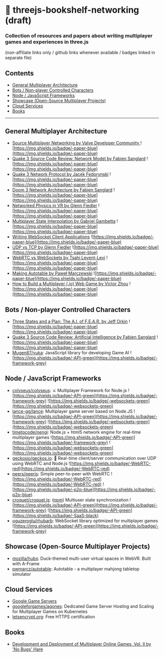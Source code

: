 # 📕 threejs-bookshelf-networking (draft)

### Collection of resources and papers about writing multiplayer games and experiences in three.js

(non-affiliate links only / github links whenever available / badges linked in separate file)

## Contents

- [General Multiplayer Architecture](#general-multiplayer-architecture)
- [Bots / Non-player Controlled Characters](#bots---non-player-controlled-characters)
- [Node / JavaScript Frameworks](#node---javascript-frameworks)
- [Showcase (Open-Source Multiplayer Projects)](#showcase--open-source-multiplayer-projects-)
- [Cloud Services](#cloud-services)
- [Books](#books)

---

## General Multiplayer Architecture

- [Source Multiplayer Networking by Valve Developer Community ](https://developer.valvesoftware.com/wiki/Source_Multiplayer_Networking) ![https://img.shields.io/badge/-paper-blue](https://img.shields.io/badge/-paper-blue)
- [Quake 3 Source Code Review: Network Model by Fabien Sanglard](https://fabiensanglard.net/quake3/network.php) ![https://img.shields.io/badge/-paper-blue](https://img.shields.io/badge/-paper-blue)
- [Quake 3 Network Protocol by Jacek Fedorynski](https://www.jfedor.org/quake3/) ![https://img.shields.io/badge/-paper-blue](https://img.shields.io/badge/-paper-blue)
- [Doom 3 Network Architecture by Fabien Sanglard](https://fabiensanglard.net/doom3_documentation/The-DOOM-III-Network-Architecture.pdf) ![https://img.shields.io/badge/-paper-blue](https://img.shields.io/badge/-paper-blue)
- [Networked Physics in VR by Glenn Fiedler](https://gafferongames.com/post/networked_physics_in_virtual_reality/) ![https://img.shields.io/badge/-paper-blue](https://img.shields.io/badge/-paper-blue)
- [Multiplayer State Interpolation by Gabriel Gambetta](https://www.gabrielgambetta.com/entity-interpolation.html) ![https://img.shields.io/badge/-paper-blue](https://img.shields.io/badge/-paper-blue)
- [Writing WebSocket Client Applications](https://developer.mozilla.org/en-US/docs/Web/API/WebSockets_API/Writing_WebSocket_client_applications) ![https://img.shields.io/badge/-paper-blue](https://img.shields.io/badge/-paper-blue)
- [UDP vs TCP by Glenn Fiedler](https://gafferongames.com/post/udp_vs_tcp/) ![https://img.shields.io/badge/-paper-blue](https://img.shields.io/badge/-paper-blue)
- [WebRTC vs WebSockets by Tsahi Levent-Levi](https://bloggeek.me/webrtc-vs-websockets/) ![https://img.shields.io/badge/-paper-blue](https://img.shields.io/badge/-paper-blue)
- [Making Autotable by Paweł Marczewski](https://pwmarcz.pl/blog/autotable/) ![https://img.shields.io/badge/-paper-blue](https://img.shields.io/badge/-paper-blue)
- [How to Build a Multiplayer (.io) Web Game by Victor Zhou](https://victorzhou.com/blog/build-an-io-game-part-2/) ![https://img.shields.io/badge/-paper-blue](https://img.shields.io/badge/-paper-blue)

## Bots / Non-player Controlled Characters

- [Three States and a Plan: The A.I. of F.E.A.R. by Jeff Orkin](https://alumni.media.mit.edu/~jorkin/gdc2006_orkin_jeff_fear.pdf) ![https://img.shields.io/badge/-paper-blue](https://img.shields.io/badge/-paper-blue)
- [Quake 3 Source Code Review: Artificial Intelligence by Fabien Sanglard](https://fabiensanglard.net/quake3/a.i.php) ![https://img.shields.io/badge/-paper-blue](https://img.shields.io/badge/-paper-blue)
- [Mugen87/yuka](https://github.com/Mugen87/yuka): JavaScript library for developing Game AI ![https://img.shields.io/badge/-API-green](https://img.shields.io/badge/-framework-grey)

## Node / JavaScript Frameworks

- [colyseus/colyseus](https://colyseus.io/): ⚔️ Multiplayer Framework for Node.js ![https://img.shields.io/badge/-API-green](https://img.shields.io/badge/-framework-grey) ![https://img.shields.io/badge/-websockets-green](https://img.shields.io/badge/-websockets-green)
- [lance-gg/lance](https://github.com/lance-gg/Lance): Multiplayer game server based on Node.JS ![https://img.shields.io/badge/-API-green](https://img.shields.io/badge/-framework-grey) ![https://img.shields.io/badge/-websockets-green](https://img.shields.io/badge/-websockets-green)
- [timetocode/nengi](https://github.com/timetocode/nengi): Node.js + html5 network engine for real-time multiplayer games ![https://img.shields.io/badge/-API-green](https://img.shields.io/badge/-framework-grey) ![https://img.shields.io/badge/-websockets-green](https://img.shields.io/badge/-websockets-green)
- [geckosio/geckos.io](https://github.com/geckosio/geckos.io): 🦎 Real-time client/server communication over UDP using WebRTC and Node.js ![https://img.shields.io/badge/-WebRTC-red](https://img.shields.io/badge/-WebRTC-red)
- [peers/peerjs](https://github.com/peers/peerjs): Simple peer-to-peer with WebRTC ![https://img.shields.io/badge/-WebRTC-red](https://img.shields.io/badge/-WebRTC-red) ![https://img.shields.io/badge/-p2p-blue](https://img.shields.io/badge/-p2p-blue)
- [croquet/croquet.js](https://www.croquet.io/): ([npm](https://www.npmjs.com/package/@croquet/croquet)) Multiuser state synchronization ![https://img.shields.io/badge/-API-green](https://img.shields.io/badge/-framework-grey) ![https://img.shields.io/badge/-API-green](https://img.shields.io/badge/-SaaS-black)
- [oguzeroglu/rhubarb](https://github.com/oguzeroglu/Rhubarb): WebSocket library optimized for multiplayer games ![https://img.shields.io/badge/-API-green](https://img.shields.io/badge/-framework-grey)

## Showcase (Open-Source Multiplayer Projects)
- [mozilla/hubs](https://github.com/mozilla/hubs): Duck-themed multi-user virtual spaces in WebVR. Built with A-Frame
- [pwmarcz/autotable](https://github.com/pwmarcz/autotable): Autotable - a multiplayer mahjong tabletop simulator

## Cloud Services

- [Google Game Servers](https://cloud.google.com/game-servers)
- [googleforgames/agones](https://github.com/googleforgames/agones): Dedicated Game Server Hosting and Scaling for Multiplayer Games on Kubernetes
- [letsencrypt.org](https://letsencrypt.org/): Free HTTPS certification

## Books

- [Development and Deployment of Multiplayer Online Games, Vol. II by 'No Bugs' Hare](https://www.amazon.com/Development-Deployment-Multiplayer-Online-Games/dp/3903213160)
